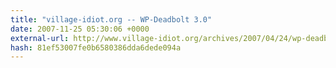 ```yaml
---
title: "village-idiot.org -- WP-Deadbolt 3.0"
date: 2007-11-25 05:30:06 +0000
external-url: http://www.village-idiot.org/archives/2007/04/24/wp-deadbolt-3/
hash: 81ef53007fe0b6580386dda6dede094a
---
```



